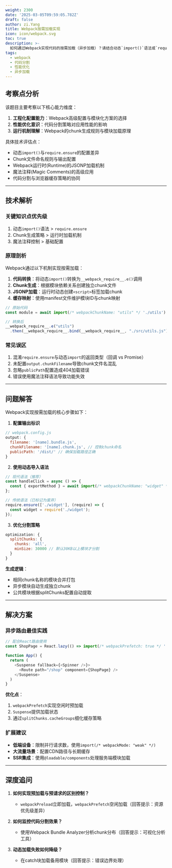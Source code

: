 ```yaml
---
weight: 2300
date: '2025-03-05T09:59:05.782Z'
draft: false
author: zi.Yang
title: Webpack按需加载实现
icon: icon/webpack.svg
toc: true
description: >-
  如何通过Webpack实现代码的按需加载（异步加载）？请结合动态`import()`语法或`require.ensure`方法，描述其配置方式及生成的分块文件逻辑。
tags:
  - webpack
  - 代码分割
  - 性能优化
  - 异步加载
---
```


## 考察点分析

该题目主要考察以下核心能力维度：

1. **工程化配置能力**：Webpack高级配置与模块化方案的选择
2. **性能优化意识**：代码分割策略对应用性能的影响
3. **运行机制理解**：Webpack的chunk生成规则与模块加载原理

具体技术评估点：

- 动态`import()`与`require.ensure`的配置差异
- Chunk文件命名规则与输出配置
- Webpack运行时(Runtime)的JSONP加载机制
- 魔法注释(Magic Comments)的高级应用
- 代码分割与浏览器缓存策略的协同

---

## 技术解析

### 关键知识点优先级

1. 动态`import()`语法 > `require.ensure`
2. Chunk生成策略 > 运行时加载机制
3. 魔法注释控制 > 基础配置

### 原理剖析

Webpack通过以下机制实现按需加载：

1. **代码转换**：将动态`import()`转换为`__webpack_require__.e()`调用
2. **Chunk生成**：根据模块依赖关系创建独立chunk文件
3. **JSONP加载**：运行时动态创建`<script>`标签加载chunk
4. **缓存映射**：使用manifest文件维护模块ID与chunk映射

```javascript
// 原始代码
const module = await import(/* webpackChunkName: "utils" */ './utils')

// 转换后
__webpack_require__.e("utils")
  .then(__webpack_require__.bind(__webpack_require__, "./src/utils.js"))
```

### 常见误区

1. 混淆`require.ensure`与动态`import`的返回类型（回调 vs Promise）
2. 未配置`output.chunkFilename`导致chunk文件名混乱
3. 忽略`publicPath`配置造成404加载错误
4. 错误使用魔法注释语法导致功能失效

---

## 问题解答

Webpack实现按需加载的核心步骤如下：

1. **配置输出标识**

```javascript
// webpack.config.js
output: {
  filename: '[name].bundle.js',
  chunkFilename: '[name].chunk.js', // 控制chunk命名
  publicPath: '/dist/' // 确保加载路径正确
}
```

2. **使用动态导入语法**

```javascript
// 现代语法（推荐）
const handleClick = async () => {
  const { exportMethod } = await import(/* webpackChunkName: "widget" */ './widget');
};

// 传统语法（已标记为废弃）
require.ensure(['./widget'], (require) => {
  const widget = require('./widget');
});
```

3. **优化分割策略**

```javascript
optimization: {
  splitChunks: {
    chunks: 'all',
    minSize: 30000 // 默认30KB以上模块才分割
  }
}
```

**生成逻辑**：

- 相同chunk名称的模块合并打包
- 异步模块自动生成独立chunk
- 公共模块根据splitChunks配置自动提取

---

## 解决方案

### 异步路由最佳实践

```javascript
// 配合React路由使用
const ShopPage = React.lazy(() => import(/* webpackPrefetch: true */ './ShopPage'));

function App() {
  return (
    <Suspense fallback={<Spinner />}>
      <Route path="/shop" component={ShopPage} />
    </Suspense>
  )
}
```

**优化点**：

1. `webpackPrefetch`实现空闲时预加载
2. `Suspense`提供加载状态
3. 通过`splitChunks.cacheGroups`细化缓存策略

### 扩展建议

- **低端设备**：限制并行请求数，使用`import(/* webpackMode: "weak" */)`
- **大流量场景**：配置CDN路径与长期缓存
- **SSR集成**：使用`@loadable/components`处理服务端模块加载

---

## 深度追问

1. **如何实现预加载与预请求的区别控制？**
   - `webpackPreload`立即加载，`webpackPrefetch`空闲加载（回答提示：资源优先级差异）

2. **如何监控代码分割效果？**
   - 使用Webpack Bundle Analyzer分析chunk分布（回答提示：可视化分析工具）

3. **动态加载失败如何降级？**
   - 在catch块加载备用模块（回答提示：错误边界处理）
